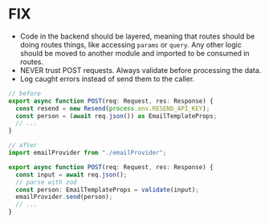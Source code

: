 # FIX

- Code in the backend should be layered, meaning that routes should be doing
  routes things, like accessing `params` or `query`. Any other logic should be
  moved to another module and imported to be consumed in routes.
- NEVER trust POST requests. Always validate before processing the data.
- Log caught errors instead of send them to the caller.

```ts
// before
export async function POST(req: Request, res: Response) {
  const resend = new Resend(process.env.RESEND_API_KEY);
  const person = (await req.json()) as EmailTemplateProps;
  // ...
}
```

```ts
// after
import emailProvider from "./emailProvider";

export async function POST(req: Request, res: Response) {
  const input = await req.json();
  // parse with zod
  const person: EmailTemplateProps = validate(input);
  emailProvider.send(person);
  // ...
}
```
